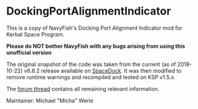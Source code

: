 # DockingPortAlignmentIndicator

This is a copy of NavyFish's Docking Port Alignment Indicator mod for Kerbal Space Program.

**Please do NOT bother NavyFish with any bugs arising from using this unofficial version**

The original snapshot of the code was taken from the current (as of 2018-10-22) v6.8.2 release available on [SpaceDock](https://spacedock.info/mod/543/Docking%20Port%20Alignment%20Indicator). It was then modified to remove runtime warnings and recompiled and tested on KSP v1.5.x.

The [forum thread](https://forum.kerbalspaceprogram.com/index.php?showtopic=40423) contains all remaining relevant information.

Maintainer: Michael "Micha" Werle
